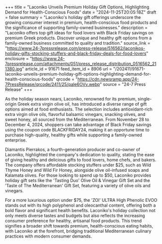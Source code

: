 +++
title = "Laconiko Unveils Premium Holiday Gift Options, Highlighting Demand for Health-Conscious Foods"
date = "2024-11-25T20:05:18Z"
draft = false
summary = "Laconiko's holiday gift offerings underscore the growing consumer interest in premium, health-conscious food products and the significance of supporting family-owned businesses."
description = "Laconiko offers top gift ideas for food lovers with Black Friday savings on premium Greek products. Discover unique and healthy gift options from a family-owned business committed to quality and tradition."
source_link = "https://www.24-7pressrelease.com/press-release/516562/laconikos-holiday-gifts-stocking-stuffers-and-black-friday-deals-for-food-lovers"
enclosure = "https://www.24-7pressrelease.com/attachments/051/press_release_distribution_0516562_211380.jpg"
article_id = 91671
feed_item_id = 8906
url = "/202411/91671-laconiko-unveils-premium-holiday-gift-options-highlighting-demand-for-health-conscious-foods"
qrcode = "https://cdn.newsramp.app/24-7PressRelease/qrcode/2411/25/pale6OVv.webp"
source = "24-7 Press Release"
+++

<p>As the holiday season nears, Laconiko, renowned for its premium, single-origin Greek extra virgin olive oil, has introduced a diverse range of gift options aimed at food enthusiasts. The selection includes antioxidant-rich extra virgin olive oils, flavorful balsamic vinegars, snacking olives, and sweet honey, all sourced from the Mediterranean. From November 28 to December 4, 2024, shoppers can take advantage of Black Friday savings using the coupon code BLACKFRIDAY24, making it an opportune time to purchase high-quality, healthy gifts while supporting a family-owned enterprise.</p><p>Diamantis Pierrakos, a fourth-generation producer and co-owner of Laconiko, highlighted the company's dedication to quality, stating the ease of giving healthy and delicious gifts to food lovers, home chefs, and bakers. The company offers affordable stocking stuffers under $25, such as Wild Thyme Honey and Wild Fir Honey, alongside olive oil-infused soaps and Kalamata olives. For those looking to spend up to $50, Laconiko provides holiday gift sets like the 'Tasting Duo' Olive Oil & Vinegar Gift Set and the 'Taste of The Mediterranean' Gift Set, featuring a variety of olive oils and vinegars.</p><p>For a more luxurious option under $75, the 'ZOI' ULTRA High Phenolic EVOO stands out with its high polyphenol and oleocanthal content, offering both a bold flavor and significant health benefits. Laconiko's holiday collection not only meets diverse tastes and budgets but also reflects the increasing consumer preference for healthy, artisanal food products. This trend signifies a broader shift towards premium, health-conscious eating habits, with Laconiko at the forefront, bridging traditional Mediterranean culinary practices with modern consumer demands.</p>